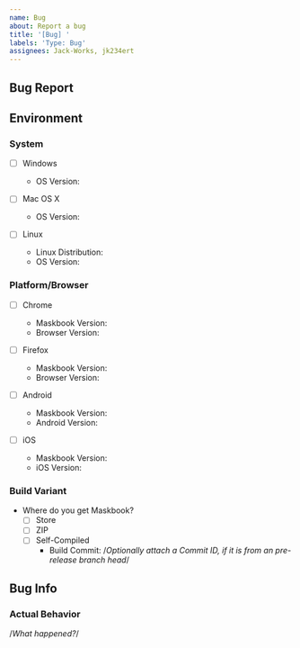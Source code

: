 ```yaml
---
name: Bug
about: Report a bug
title: '[Bug] '
labels: 'Type: Bug'
assignees: Jack-Works, jk234ert
---
```


## Bug Report

## Environment

### System

- [ ] Windows

  - OS Version:

- [ ] Mac OS X

  - OS Version:

- [ ] Linux

  - Linux Distribution:
  - OS Version:

### Platform/Browser

- [ ] Chrome

  - Maskbook Version:
  - Browser Version:

- [ ] Firefox

  - Maskbook Version:
  - Browser Version:

- [ ] Android

  - Maskbook Version:
  - Android Version:

- [ ] iOS
  - Maskbook Version:
  - iOS Version:

### Build Variant

- Where do you get Maskbook?
  - [ ] Store
  - [ ] ZIP
  - [ ] Self-Compiled
    - Build Commit: /_Optionally attach a Commit ID, if it is from an pre-release branch head_/

## Bug Info

### Actual Behavior

/_What happened?_/
